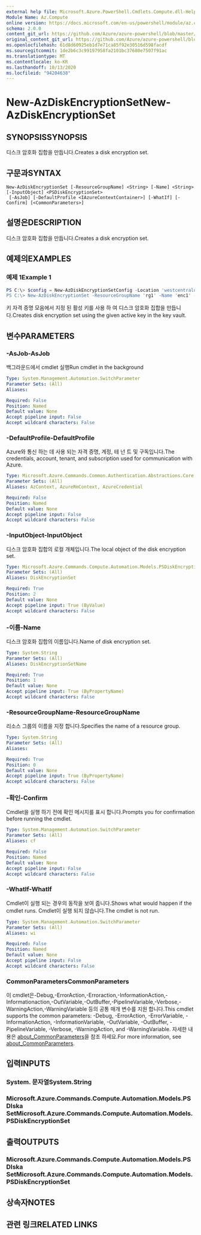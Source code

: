 ```yaml
---
external help file: Microsoft.Azure.PowerShell.Cmdlets.Compute.dll-Help.xml
Module Name: Az.Compute
online version: https://docs.microsoft.com/en-us/powershell/module/az.compute/new-azdiskencryptionset.md
schema: 2.0.0
content_git_url: https://github.com/Azure/azure-powershell/blob/master/src/Compute/Compute/help/New-AzDiskEncryptionSet.md
original_content_git_url: https://github.com/Azure/azure-powershell/blob/master/src/Compute/Compute/help/New-AzDiskEncryptionSet.md
ms.openlocfilehash: 61d8d60925eb1d7e71ca85f92e30516d598facdf
ms.sourcegitcommit: 1de2b6c3c99197958fa2101bc37680e7507f91ac
ms.translationtype: MT
ms.contentlocale: ko-KR
ms.lasthandoff: 10/13/2020
ms.locfileid: "94204638"
---
```

# <span data-ttu-id="b6126-101">New-AzDiskEncryptionSet</span><span class="sxs-lookup"><span data-stu-id="b6126-101">New-AzDiskEncryptionSet</span></span>

## <span data-ttu-id="b6126-102">SYNOPSIS</span><span class="sxs-lookup"><span data-stu-id="b6126-102">SYNOPSIS</span></span>
<span data-ttu-id="b6126-103">디스크 암호화 집합을 만듭니다.</span><span class="sxs-lookup"><span data-stu-id="b6126-103">Creates a disk encryption set.</span></span>

## <span data-ttu-id="b6126-104">구문과</span><span class="sxs-lookup"><span data-stu-id="b6126-104">SYNTAX</span></span>

```
New-AzDiskEncryptionSet [-ResourceGroupName] <String> [-Name] <String> [-InputObject] <PSDiskEncryptionSet>
 [-AsJob] [-DefaultProfile <IAzureContextContainer>] [-WhatIf] [-Confirm] [<CommonParameters>]
```

## <span data-ttu-id="b6126-105">설명은</span><span class="sxs-lookup"><span data-stu-id="b6126-105">DESCRIPTION</span></span>
<span data-ttu-id="b6126-106">디스크 암호화 집합을 만듭니다.</span><span class="sxs-lookup"><span data-stu-id="b6126-106">Creates a disk encryption set.</span></span>

## <span data-ttu-id="b6126-107">예제의</span><span class="sxs-lookup"><span data-stu-id="b6126-107">EXAMPLES</span></span>

### <span data-ttu-id="b6126-108">예제 1</span><span class="sxs-lookup"><span data-stu-id="b6126-108">Example 1</span></span>
```powershell
PS C:\> $config = New-AzDiskEncryptionSetConfig -Location 'westcentralus' -KeyUrl "https://valut1.vault.azure.net:443/keys/key1/mykey" -SourceVaultId '/subscriptions/00000000-0000-0000-0000-000000000000/resourceGroups/rg1/providers/Microsoft.KeyVault/vaults/vault1 -IdentityType 'SystemAssigned'
PS C:\> New-AzDiskEncryptionSet -ResourceGroupName 'rg1' -Name 'enc1' -DiskEncryptionSet $config;
```

<span data-ttu-id="b6126-109">키 자격 증명 모음에서 지정 된 활성 키를 사용 하 여 디스크 암호화 집합을 만듭니다.</span><span class="sxs-lookup"><span data-stu-id="b6126-109">Creates disk encryption set using the given active key in the key vault.</span></span>

## <span data-ttu-id="b6126-110">변수</span><span class="sxs-lookup"><span data-stu-id="b6126-110">PARAMETERS</span></span>

### <span data-ttu-id="b6126-111">-AsJob</span><span class="sxs-lookup"><span data-stu-id="b6126-111">-AsJob</span></span>
<span data-ttu-id="b6126-112">백그라운드에서 cmdlet 실행</span><span class="sxs-lookup"><span data-stu-id="b6126-112">Run cmdlet in the background</span></span>

```yaml
Type: System.Management.Automation.SwitchParameter
Parameter Sets: (All)
Aliases:

Required: False
Position: Named
Default value: None
Accept pipeline input: False
Accept wildcard characters: False
```

### <span data-ttu-id="b6126-113">-DefaultProfile</span><span class="sxs-lookup"><span data-stu-id="b6126-113">-DefaultProfile</span></span>
<span data-ttu-id="b6126-114">Azure와 통신 하는 데 사용 되는 자격 증명, 계정, 테 넌 트 및 구독입니다.</span><span class="sxs-lookup"><span data-stu-id="b6126-114">The credentials, account, tenant, and subscription used for communication with Azure.</span></span>

```yaml
Type: Microsoft.Azure.Commands.Common.Authentication.Abstractions.Core.IAzureContextContainer
Parameter Sets: (All)
Aliases: AzContext, AzureRmContext, AzureCredential

Required: False
Position: Named
Default value: None
Accept pipeline input: False
Accept wildcard characters: False
```

### <span data-ttu-id="b6126-115">-InputObject</span><span class="sxs-lookup"><span data-stu-id="b6126-115">-InputObject</span></span>
<span data-ttu-id="b6126-116">디스크 암호화 집합의 로컬 개체입니다.</span><span class="sxs-lookup"><span data-stu-id="b6126-116">The local object of the disk encryption set.</span></span>

```yaml
Type: Microsoft.Azure.Commands.Compute.Automation.Models.PSDiskEncryptionSet
Parameter Sets: (All)
Aliases: DiskEncryptionSet

Required: True
Position: 2
Default value: None
Accept pipeline input: True (ByValue)
Accept wildcard characters: False
```

### <span data-ttu-id="b6126-117">-이름</span><span class="sxs-lookup"><span data-stu-id="b6126-117">-Name</span></span>
<span data-ttu-id="b6126-118">디스크 암호화 집합의 이름입니다.</span><span class="sxs-lookup"><span data-stu-id="b6126-118">Name of disk encryption set.</span></span>

```yaml
Type: System.String
Parameter Sets: (All)
Aliases: DiskEncryptionSetName

Required: True
Position: 1
Default value: None
Accept pipeline input: True (ByPropertyName)
Accept wildcard characters: False
```

### <span data-ttu-id="b6126-119">-ResourceGroupName</span><span class="sxs-lookup"><span data-stu-id="b6126-119">-ResourceGroupName</span></span>
<span data-ttu-id="b6126-120">리소스 그룹의 이름을 지정 합니다.</span><span class="sxs-lookup"><span data-stu-id="b6126-120">Specifies the name of a resource group.</span></span>

```yaml
Type: System.String
Parameter Sets: (All)
Aliases:

Required: True
Position: 0
Default value: None
Accept pipeline input: True (ByPropertyName)
Accept wildcard characters: False
```

### <span data-ttu-id="b6126-121">-확인</span><span class="sxs-lookup"><span data-stu-id="b6126-121">-Confirm</span></span>
<span data-ttu-id="b6126-122">Cmdlet을 실행 하기 전에 확인 메시지를 표시 합니다.</span><span class="sxs-lookup"><span data-stu-id="b6126-122">Prompts you for confirmation before running the cmdlet.</span></span>

```yaml
Type: System.Management.Automation.SwitchParameter
Parameter Sets: (All)
Aliases: cf

Required: False
Position: Named
Default value: None
Accept pipeline input: False
Accept wildcard characters: False
```

### <span data-ttu-id="b6126-123">-WhatIf</span><span class="sxs-lookup"><span data-stu-id="b6126-123">-WhatIf</span></span>
<span data-ttu-id="b6126-124">Cmdlet이 실행 되는 경우의 동작을 보여 줍니다.</span><span class="sxs-lookup"><span data-stu-id="b6126-124">Shows what would happen if the cmdlet runs.</span></span>
<span data-ttu-id="b6126-125">Cmdlet이 실행 되지 않습니다.</span><span class="sxs-lookup"><span data-stu-id="b6126-125">The cmdlet is not run.</span></span>

```yaml
Type: System.Management.Automation.SwitchParameter
Parameter Sets: (All)
Aliases: wi

Required: False
Position: Named
Default value: None
Accept pipeline input: False
Accept wildcard characters: False
```

### <span data-ttu-id="b6126-126">CommonParameters</span><span class="sxs-lookup"><span data-stu-id="b6126-126">CommonParameters</span></span>
<span data-ttu-id="b6126-127">이 cmdlet은-Debug,-ErrorAction,-Erroraction,-InformationAction,-Informationaction,-OutVariable,-OutBuffer,-PipelineVariable,-Verbose,-WarningAction,-WarningVariable 등의 공통 매개 변수를 지원 합니다.</span><span class="sxs-lookup"><span data-stu-id="b6126-127">This cmdlet supports the common parameters: -Debug, -ErrorAction, -ErrorVariable, -InformationAction, -InformationVariable, -OutVariable, -OutBuffer, -PipelineVariable, -Verbose, -WarningAction, and -WarningVariable.</span></span> <span data-ttu-id="b6126-128">자세한 내용은 [about_CommonParameters](http://go.microsoft.com/fwlink/?LinkID=113216)을 참조 하세요.</span><span class="sxs-lookup"><span data-stu-id="b6126-128">For more information, see [about_CommonParameters](http://go.microsoft.com/fwlink/?LinkID=113216).</span></span>

## <span data-ttu-id="b6126-129">입력</span><span class="sxs-lookup"><span data-stu-id="b6126-129">INPUTS</span></span>

### <span data-ttu-id="b6126-130">System. 문자열</span><span class="sxs-lookup"><span data-stu-id="b6126-130">System.String</span></span>

### <span data-ttu-id="b6126-131">Microsoft.Azure.Commands.Compute.Automation.Models.PSDIska Set</span><span class="sxs-lookup"><span data-stu-id="b6126-131">Microsoft.Azure.Commands.Compute.Automation.Models.PSDiskEncryptionSet</span></span>

## <span data-ttu-id="b6126-132">출력</span><span class="sxs-lookup"><span data-stu-id="b6126-132">OUTPUTS</span></span>

### <span data-ttu-id="b6126-133">Microsoft.Azure.Commands.Compute.Automation.Models.PSDIska Set</span><span class="sxs-lookup"><span data-stu-id="b6126-133">Microsoft.Azure.Commands.Compute.Automation.Models.PSDiskEncryptionSet</span></span>

## <span data-ttu-id="b6126-134">상속자</span><span class="sxs-lookup"><span data-stu-id="b6126-134">NOTES</span></span>

## <span data-ttu-id="b6126-135">관련 링크</span><span class="sxs-lookup"><span data-stu-id="b6126-135">RELATED LINKS</span></span>

